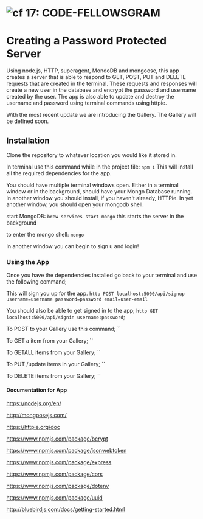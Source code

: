 ![cf](http://i.imgur.com/7v5ASc8.png) 17: CODE-FELLOWSGRAM
=====================================

# Creating a Password Protected Server
Using node.js, HTTP, superagent, MondoDB and mongoose, this app creates a server that is able to respond to GET, POST, PUT and DELETE requests that are created in the terminal. These requests and responses will create a new user in the database and encrypt the password and username created by the user. The app is also able to update and destroy the username and password using terminal commands using httpie.

With the most recent update we are introducing the Gallery.
The Gallery will be defined soon.


## Installation
Clone the repository to whatever location you would like it stored in.

In terminal use this command while in the project file:
 `npm i`
This will install all the required dependencies for the app.

You should have multiple terminal windows open. Either in a terminal window or in the background, should have your Mongo Database running. In another window you should install, if you haven't already, HTTPie. In yet another window, you should open your mongodb shell.

start MongoDB:
`brew services start mongo`
this starts the server in the background

to enter the mongo shell:
`mongo`

In another window you can begin to sign u and login!



### Using the App
Once you have the dependencies installed go back to your terminal and use the following command;

This will sign you up for the app.
 `http POST localhost:5000/api/signup username=username password=password email=user-email`

 You should also be able to get signed in to the app;
 `http GET localhost:5000/api/signin username:password`;

 To POST to your Gallery use this command;
  ``

 To GET a item from your Gallery;
 ``

 To GETALL items from your Gallery;
 ``

 To PUT /update items in your Gallery;
 ``

 To DELETE items from your Gallery;
 ``





#### Documentation for App
https://nodejs.org/en/

http://mongoosejs.com/

https://httpie.org/doc

https://www.npmjs.com/package/bcrypt

https://www.npmjs.com/package/jsonwebtoken

https://www.npmjs.com/package/express

https://www.npmjs.com/package/cors

https://www.npmjs.com/package/dotenv

https://www.npmjs.com/package/uuid

http://bluebirdjs.com/docs/getting-started.html
